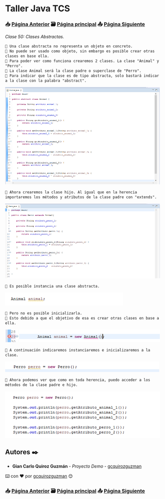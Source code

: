 # Taller Java TCS
### 📥 [Página Anterior](https://github.com/gcquirozguzman/java-tcs-202001/tree/POLI100001) 🗃️ [Página principal](https://github.com/gcquirozguzman/java-tcs-202001) 📤 [Página Siguiente](https://github.com/gcquirozguzman/java-tcs-202001/tree/INT0100001)

_Clase 50: Clases Abstractas._

```
📢 Una clase abstracta no representa un objeto en concreto.
📢 No puede ser usado como objeto, sin embargo es posible crear otras clases en base ella.
📢 Para poder ver como funciona crearemos 2 clases. La clase "Animal" y "Perro".
📢 La clase Animal será la clase padre o superclase de "Perro".
📢 Para indicar que la clase es de tipo abstracta, solo bastará indicar a la clase con la palabra "abstract".
```

![Error: imagen no ha sido cargada](https://github.com/gcquirozguzman/java-tcs-202001/blob/master/imagenes/CABS100001_1.png)

```
📢 Ahora crearemos la clase hijo. Al igual que en la herencia importaremos los métodos y atributos de la clase padre con "extends".
```
![Error: imagen no ha sido cargada](https://github.com/gcquirozguzman/java-tcs-202001/blob/master/imagenes/CABS100001_2.png)

```
📢 Es posible instancia una clase abstracta.
```
![Error: imagen no ha sido cargada](https://github.com/gcquirozguzman/java-tcs-202001/blob/master/imagenes/CABS100001_3.png)

```
📢 Pero no es posible inicializarla.
📢 Esto debido a que el objetivo de esa es crear otras clases en base a ella.
```
![Error: imagen no ha sido cargada](https://github.com/gcquirozguzman/java-tcs-202001/blob/master/imagenes/CABS100001_4.png)

```
📢 A continuación indicaremos instanciaremos e inicializaremos a la clase.
```
![Error: imagen no ha sido cargada](https://github.com/gcquirozguzman/java-tcs-202001/blob/master/imagenes/CABS100001_5.png)

```
📢 Ahora podemos ver que como en toda herencia, puedo acceder a los métodos de la clase padre e hijo.
```
![Error: imagen no ha sido cargada](https://github.com/gcquirozguzman/java-tcs-202001/blob/master/imagenes/CABS100001_6.png)


## Autores ✒️

* **Gian Carlo Quiroz Guzmán** - *Proyecto Demo* - [gcquirozguzman](https://github.com/gcquirozguzman)

⌨️ con ❤️ por [gcquirozguzman](https://github.com/gcquirozguzman) 😊

### 📥 [Página Anterior](https://github.com/gcquirozguzman/java-tcs-202001/tree/POLI100001) 🗃️ [Página principal](https://github.com/gcquirozguzman/java-tcs-202001) 📤 [Página Siguiente](https://github.com/gcquirozguzman/java-tcs-202001/tree/INT0100001)
